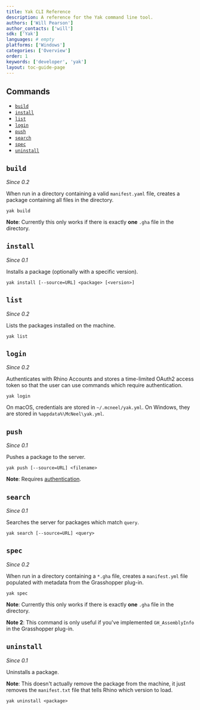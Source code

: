```yaml
---
title: Yak CLI Reference
description: A reference for the Yak command line tool.
authors: ['Will Pearson']
author_contacts: ['will']
sdk: ['Yak']
languages: # empty
platforms: ['Windows']
categories: ['Overview']
order: 1
keywords: ['developer', 'yak']
layout: toc-guide-page
---
```


## Commands

* [`build`](#build)
* [`install`](#install)
* [`list`](#list)
* [`login`](#login)
* [`push`](#push)
* [`search`](#search)
* [`spec`](#spec)
* [`uninstall`](#uninstall)

## `build`

_Since 0.2_

When run in a directory containing a valid `manifest.yaml` file, creates a package containing all files in the directory.

```commandline
yak build
```

**Note**: Currently this only works if there is exactly **one** `.gha` file in the directory.
<!-- During the build, the component GUID is extracted to help with searching for the package later. -->

## `install`

_Since 0.1_

Installs a package (optionally with a specific version).

```commandline
yak install [--source=URL] <package> [<version>]
```

## `list`

_Since 0.2_

Lists the packages installed on the machine.

```commandline
yak list
```

## `login`

_Since 0.2_

Authenticates with Rhino Accounts and stores a time-limited OAuth2 access token so that the user can use commands which require authentication.

```commandline
yak login
```

On macOS, credentials are stored in `~/.mcneel/yak.yml`. On Windows, they are stored in `%appdata%\McNeel\yak.yml`.

## `push`

_Since 0.1_

Pushes a package to the server.

```commandline
yak push [--source=URL] <filename>
```

**Note**: Requires [authentication](#login).

## `search`

_Since 0.1_

Searches the server for packages which match `query`.

```commandline
yak search [--source=URL] <query>
```

## `spec`

_Since 0.2_

When run in a directory containing a `*.gha` file, creates a `manifest.yml` file populated with metadata from the Grasshopper plug-in.

```commandline
yak spec
```

**Note**: Currently this only works if there is exactly **one** `.gha` file in the directory.

**Note 2**: This command is only useful if you've implemented `GH_AssemblyInfo` in the Grasshopper plug-in.

## `uninstall`

_Since 0.1_

Uninstalls a package.

**Note**: This doesn't actually remove the package from the machine, it just removes the `manifest.txt` file that tells Rhino which version to load.

```commandline
yak uninstall <package>
```
